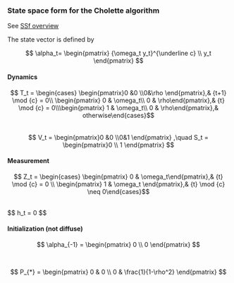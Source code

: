 ### State space form for the Cholette algorithm

See [SSf overview](../model.md)

The state vector is defined by

$$ \alpha_t= \begin{pmatrix}  {\omega_t y_t}^{\underline c} \\ y_t \end{pmatrix} $$

#### Dynamics 
$$ T_t = \begin{cases} \begin{pmatrix}0 &0  \\0&\rho \end{pmatrix},& {t+1} \mod {c} = 0\\ \begin{pmatrix} 0 & \omega_t\\ 0 & \rho\end{pmatrix},& {t} \mod {c} = 0\\\begin{pmatrix} 1 & \omega_t\\ 0 & \rho\end{pmatrix},&  otherwise\end{cases}$$
<br>
$$ V_t = \begin{pmatrix}0 &0  \\0&1 \end{pmatrix} ,\quad S_t = \begin{pmatrix}0 \\ 1 \end{pmatrix} $$

#### Measurement

$$ Z_t = \begin{cases} \begin{pmatrix} 0 & \omega_t\end{pmatrix},& {t} \mod {c} = 0 \\ \begin{pmatrix} 1 & \omega_t \end{pmatrix},& {t} \mod {c} \neq 0\end{cases}$$

<br>
$$ h_t = 0 $$

#### Initialization (not diffuse)

$$ \alpha_{-1} = \begin{pmatrix}  0 \\ 0 \end{pmatrix} $$

<br>

$$ P_{*} = \begin{pmatrix}  0  & 0 \\ 0 & \frac{1}{1-\rho^2} \end{pmatrix} $$
